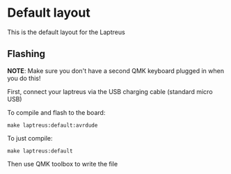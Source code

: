 # Default layout

This is the default layout for the Laptreus

## Flashing

**NOTE**: Make sure you don't have a second QMK keyboard plugged in when you do this!

First, connect your laptreus via the USB charging cable (standard micro USB)

To compile and flash to the board:

    make laptreus:default:avrdude

To just compile:

    make laptreus:default

Then use QMK toolbox to write the file
